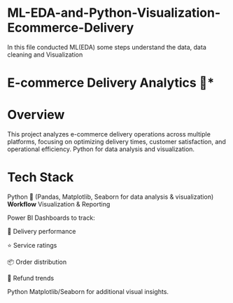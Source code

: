 # ML-EDA-and-Python-Visualization-Ecommerce-Delivery
In this file  conducted ML(EDA) some steps  understand the data, data cleaning and Visualization
# **E-commerce Delivery Analytics 🚀***
# **Overview**
This project analyzes e-commerce delivery operations across multiple platforms, focusing on optimizing delivery times, customer satisfaction, and operational efficiency. Python for data analysis and visualization.
# **Tech Stack**
Python 🐍 (Pandas, Matplotlib, Seaborn for data analysis & visualization)
**Workflow**
Visualization & Reporting

Power BI Dashboards to track:

🚚 Delivery performance

⭐ Service ratings

📦 Order distribution

🔄 Refund trends

Python Matplotlib/Seaborn for additional visual insights.
